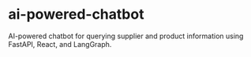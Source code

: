 # ai-powered-chatbot
AI-powered chatbot for querying supplier and product information using FastAPI, React, and LangGraph.
